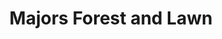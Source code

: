 ---
title: "Majors Forest and Lawn"
url: /monticello/majors-forest-and-lawn/
shop: garden centre
---